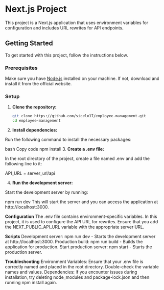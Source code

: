 # Next.js Project

This project is a Next.js application that uses environment variables for configuration and includes URL rewrites for API endpoints.

## Getting Started

To get started with this project, follow the instructions below.

### Prerequisites

Make sure you have [Node.js](https://nodejs.org/) installed on your machine. If not, download and install it from the official website.

### Setup

1. **Clone the repository:**

   ```bash
   git clone https://github.com/sicelo17/employee-management.git
   cd employee-management

2.  **Install dependencies:**

Run the following command to install the necessary packages:

bash
Copy code
npm install
3. **Create a .env file:**

In the root directory of the project, create a file named .env and add the following line to it:

API_URL = server_url/api

4. **Run the development server:**

Start the development server by running:

npm run dev
This will start the server and you can access the application at http://localhost:3000.

**Configuration**
The .env file contains environment-specific variables. In this project, it is used to configure the API URL for rewrites. Ensure that you add the NEXT_PUBLIC_API_URL variable with the appropriate server URL.

**Scripts**
Development server: npm run dev - Starts the development server at http://localhost:3000.
Production build: npm run build - Builds the application for production.
Start production server: npm start - Starts the production server.

**Troubleshooting**
Environment Variables: Ensure that your .env file is correctly named and placed in the root directory. Double-check the variable names and values.
Dependencies: If you encounter issues during installation, try deleting node_modules and package-lock.json and then running npm install again.